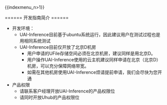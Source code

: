 {{indexmenu_n>1}}

====== 开发指南简介 ======

  * 开发环境：
	  * UAI-Inference目前基于ubuntu系统运行，因此建议用户在测试过程也是用相同系统测试
	  * UAI-Inference目前仅开放了北京D机房
		* 用户申请的UFile存储空间必须在北京机房，建议同样是用北京D。
		* 用户操作UAI-Inference使用的云主机建议同样申请在北京（北京D）机房，可以充分保障网络带宽。
		* 如需在其他机房使用UAI-Inference烦请提前申请，我们会尽快为您开通
  * 产品权限
	* 请联系客户经理开放UAI-Inference的产品权限位
	* 请同时开放Uhub的产品权限位